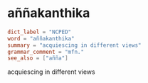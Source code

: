 # aññakanthika

``` toml
dict_label = "NCPED"
word = "aññakanthika"
summary = "acquiescing in different views"
grammar_comment = "mfn."
see_also = ["añña"]
```

acquiescing in different views

